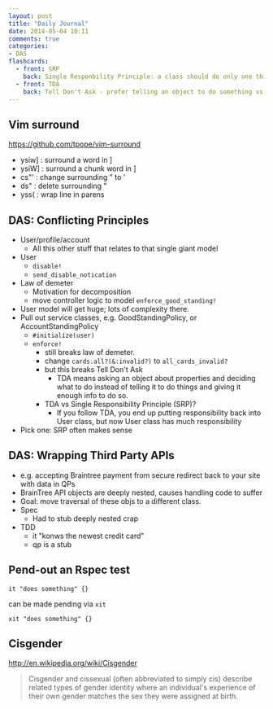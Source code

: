 ```yaml
---
layout: post
title: "Daily Journal"
date: 2014-05-04 10:11
comments: true
categories: 
- DAS
flashcards:
  - front: SRP
    back: Single Responbility Principle: a class should do only one thing
  - front: TDA
    back: Tell Don't Ask - prefer telling an object to do something vs asking it its properties and deciding for yourself
---
```


## Vim surround

https://github.com/tpope/vim-surround

- ysiw] : surround a word in ]
- ysiW] : surround a chunk word in ]
- cs"' : change surrounding " to '
- ds" : delete surrounding "
- yss( : wrap line in parens

## DAS: Conflicting Principles

- User/profile/account
  - All this other stuff that relates to that single giant model
- User
  - `disable!`
  - `send_disable_notication`
- Law of demeter
  - Motivation for decomposition
  - move controller logic to model `enforce_good_standing!`
- User model will get huge; lots of complexity there.
- Pull out service classes, e.g. GoodStandingPolicy, or
  AccountStandingPolicy
  - `#initialize(user)`
  - `enforce!`
    - still breaks law of demeter.
    - change `cards.all?(&:invalid?)` to `all_cards_invalid?`
    - but this breaks Tell Don't Ask
      - TDA means asking an object about properties and deciding what to
        do instead of telling it to do things and giving it enough info
        to do so.
    - TDA vs Single Responsibility Principle (SRP)?
      - If you follow TDA, you end up putting responsibility back into
        User class, but now User class has much responsibility
- Pick one: SRP often makes sense

## DAS: Wrapping Third Party APIs

- e.g. accepting Braintree payment from secure redirect back to your
  site with data in QPs
- BrainTree API objects are deeply nested, causes handling code to suffer
- Goal: move traversal of these objs to a different class.
- Spec
  - Had to stub deeply nested crap
- TDD
  - it "konws the newest credit card"
  - qp is a stub

## Pend-out an Rspec test

    it "does something" {}
 
can be made pending via `xit`

    xit "does something" {}

## Cisgender

http://en.wikipedia.org/wiki/Cisgender

> Cisgender and cissexual (often abbreviated to simply cis) describe
> related types of gender identity where an individual's experience of
> their own gender matches the sex they were assigned at birth.

